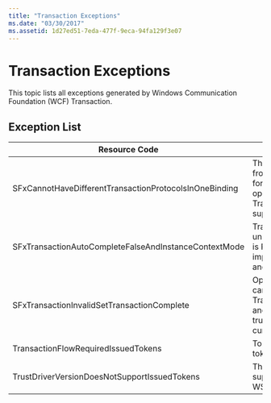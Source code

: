 ```yaml
---
title: "Transaction Exceptions"
ms.date: "03/30/2017"
ms.assetid: 1d27ed51-7eda-477f-9eca-94fa129f3e07
---
```

# Transaction Exceptions

This topic lists all exceptions generated by Windows Communication Foundation (WCF) Transaction.  
  
## Exception List  
  
|Resource Code|Resource String|  
|-------------------|---------------------|  
|SFxCannotHaveDifferentTransactionProtocolsInOneBinding|The policy information being imported from metadata specifies different values for TransactionProtocol among the operations. Only a single TransactionProtocol for each endpoint is supported.|  
|SFxTransactionAutoCompleteFalseAndInstanceContextMode|TransactionAutoComplete cannot be false unless the service's InstanceContextMode is PerSession. An error was found on the implementation of the specified contract and operation.|  
|SFxTransactionInvalidSetTransactionComplete|OperationContext.SetTransactionComplete can be called in an operation only when TransactionAutoComplete is set to false and TransactionScopeRequired is set to true. This is an invalid scenario and the current transaction was terminated.|  
|TransactionFlowRequiredIssuedTokens|To flow a transaction, flowing issued tokens must also be supported.|  
|TrustDriverVersionDoesNotSupportIssuedTokens|The configured Trust version does not support issued tokens. Use WSTrustFeb2005 or above.|
